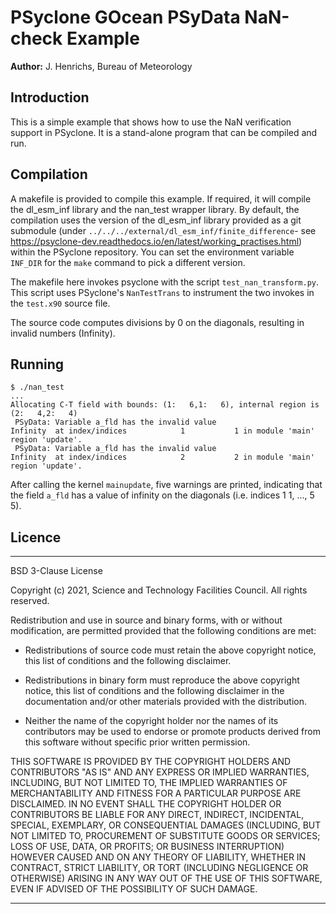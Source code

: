# PSyclone GOcean PSyData NaN-check Example

**Author:** J. Henrichs, Bureau of Meteorology

## Introduction

This is a simple example that shows how to use the NaN verification
support in PSyclone. It is a stand-alone program that can be compiled
and run. 

## Compilation
A makefile is provided to compile this example. If required,
it will compile the dl_esm_inf library and the nan_test
wrapper library. By default, the compilation uses the version
of the dl_esm_inf library provided as a git submodule (under
``../../../external/dl_esm_inf/finite_difference``- see
https://psyclone-dev.readthedocs.io/en/latest/working_practises.html)
within the PSyclone repository. You can set the environment variable
``INF_DIR`` for the ``make`` command to pick a different version.

The makefile here invokes psyclone with the script ``test_nan_transform.py``.
This script uses PSyclone's ``NanTestTrans`` to instrument the two
invokes in the ``test.x90`` source file.

The source code computes divisions by 0 on the diagonals, resulting in
invalid numbers (Infinity).

## Running
```
$ ./nan_test
...
Allocating C-T field with bounds: (1:   6,1:   6), internal region is (2:   4,2:   4)
 PSyData: Variable a_fld has the invalid value                   Infinity  at index/indices            1           1 in module 'main' region 'update'.
 PSyData: Variable a_fld has the invalid value                   Infinity  at index/indices            2           2 in module 'main' region 'update'.

```
After calling the kernel ``mainupdate``, five warnings are printed,
indicating that the field ``a_fld`` has a value of infinity on the diagonals
(i.e. indices 1 1, ..., 5 5).

## Licence

-----------------------------------------------------------------------------

BSD 3-Clause License

Copyright (c) 2021, Science and Technology Facilities Council.
All rights reserved.

Redistribution and use in source and binary forms, with or without
modification, are permitted provided that the following conditions are met:

* Redistributions of source code must retain the above copyright notice, this
  list of conditions and the following disclaimer.

* Redistributions in binary form must reproduce the above copyright notice,
  this list of conditions and the following disclaimer in the documentation
  and/or other materials provided with the distribution.

* Neither the name of the copyright holder nor the names of its
  contributors may be used to endorse or promote products derived from
  this software without specific prior written permission.

THIS SOFTWARE IS PROVIDED BY THE COPYRIGHT HOLDERS AND CONTRIBUTORS
"AS IS" AND ANY EXPRESS OR IMPLIED WARRANTIES, INCLUDING, BUT NOT
LIMITED TO, THE IMPLIED WARRANTIES OF MERCHANTABILITY AND FITNESS
FOR A PARTICULAR PURPOSE ARE DISCLAIMED. IN NO EVENT SHALL THE
COPYRIGHT HOLDER OR CONTRIBUTORS BE LIABLE FOR ANY DIRECT, INDIRECT,
INCIDENTAL, SPECIAL, EXEMPLARY, OR CONSEQUENTIAL DAMAGES (INCLUDING,
BUT NOT LIMITED TO, PROCUREMENT OF SUBSTITUTE GOODS OR SERVICES;
LOSS OF USE, DATA, OR PROFITS; OR BUSINESS INTERRUPTION) HOWEVER
CAUSED AND ON ANY THEORY OF LIABILITY, WHETHER IN CONTRACT, STRICT
LIABILITY, OR TORT (INCLUDING NEGLIGENCE OR OTHERWISE) ARISING IN
ANY WAY OUT OF THE USE OF THIS SOFTWARE, EVEN IF ADVISED OF THE
POSSIBILITY OF SUCH DAMAGE.

------------------------------------------------------------------------------
